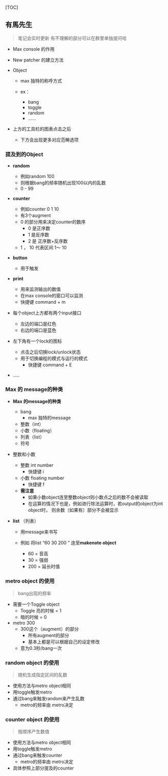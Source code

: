

[TOC]



## 有馬先生

> 笔记会实时更新 有不理解的部分可以在群里单独提问哈



- Max console  的作用

- New patcher 的建立方法

- Object 

  - max 独特的称呼方式

  - ex：
    - bang 
    - toggle
    - random
    - ......

- 上方的工具栏的图表点击之后

  - 下方会出现更多对应范畴选项



### 提及到的**Object**

- **random** 
  - 例如random 100
  - 则根据bang的频率随机出现100以内的乱数  
  - 0 - 99
- **counter** 
  - 例如counter 0 1 10 
  - 有3个augment 
  - 0 的部分用来决定counter的数序
    - 0 是正序数
    - 1 是反序数
    - 2 是 正序数+反序数
  - 1 ， 10 代表区间 1～ 10
- **button**
  - 用于触发
- **print**
  - 用来监测输出的数值
  - 在max console的窗口可以监测
  - 快捷键 command + m

- 每个object上方都有两个input接口
  - 左边的端口是红色 
  - 右边的端口是蓝色

- 左下角有一个lock的图标

  - 点击之后切换lock/unlock状态
  - 用于切换编程的模式与运行的模式 
    - 快捷键  command + E

- .....

  

### Max 的 message的种类

- **Max 的message的种类**
  - bang
    - max 独特的message
  - 整数（int）
  - 小数（floating）
  - 列表（list）
  - 符号

- 整数和小数

  - 整数 int  number
    - 快捷键 i 
  - 小数 floating  number
    - 快捷键 f 
  - **需注意**
    - 如果小数object连至整数object则小数点之后的数不会被读取
    - 在运算的情况下也是，例如进行除法运算时，若output的object为int object时， 则余数（如果有）部分不会被显示

- **list** （列表）

  - 用message来书写

  - 例如 将list “60 30 200 ” 连至**makenote object**

    - 60 = 音高  
    - 30 = 强弱
    - 200 = 延长时值

    

### metro object 的使用

>  bang出现的频率



- 需要一个Toggle object
  - Toggle 亮的时候 = 1
  - 暗的时候 = 0
- metro 300
  - 300这个（augment）的部分
    - 所有augment的部分
    - 基本上都是可以根据自己的设定修改
  - 意为0.3秒/bang一次



### random object 的使用

> 随机生成指定区间的乱数



- 使用方法与metro object相同
- 用toggle触发metro 
- 通过bang来触发random来产生乱数
  - metro的频率由 metro决定



### counter object 的使用

> 按顺序产生数值

- 使用方法与metro object相同
- 用toggle触发metro 
- 通过bang来触发counter
  - metro的频率由 metro决定
- 具体参照上部分提及的counter